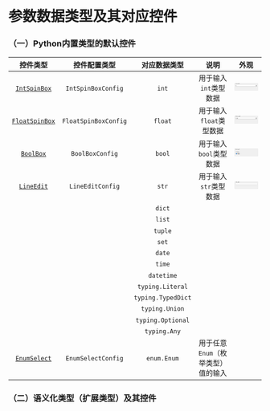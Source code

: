 #  参数数据类型及其对应控件

### （一）Python内置类型的默认控件

 

|              控件类型              |     控件配置类型     |    对应数据类型    |                说明                |                   外观                    |
| :--------------------------------: | :------------------: | :----------------: | :--------------------------------: | :---------------------------------------: |
|   [`IntSpinBox`](widgets/int.md)   |  `IntSpinBoxConfig`  |       `int`        |       用于输入`int`类型数据        |   ![intspin.png](../images/intspin.png)   |
| [`FloatSpinBox`](widgets/float.md) | `FloatSpinBoxConfig` |      `float`       |      用于输入`float`类型数据       | ![floatspin.png](../images/floatspin.png) |
|    [`BoolBox`](widgets/bool.md)    |   `BoolBoxConfig`    |       `bool`       |       用于输入`bool`类型数据       |   ![boolbox.png](../images/boolbox.png)   |
|    [`LineEdit`](widgets/str.md)    |   `LineEditConfig`   |       `str`        |       用于输入`str`类型数据        |  ![lineedit.png](../images/lineedit.png)  |
|                                    |                      |       `dict`       |                                    |                                           |
|                                    |                      |       `list`       |                                    |                                           |
|                                    |                      |      `tuple`       |                                    |                                           |
|                                    |                      |       `set`        |                                    |                                           |
|                                    |                      |       `date`       |                                    |                                           |
|                                    |                      |       `time`       |                                    |                                           |
|                                    |                      |     `datetime`     |                                    |                                           |
|                                    |                      |  `typing.Literal`  |                                    |                                           |
|                                    |                      | `typing.TypedDict` |                                    |                                           |
|                                    |                      |   `typing.Union`   |                                    |                                           |
|                                    |                      | `typing.Optional`  |                                    |                                           |
|                                    |                      |    `typing.Any`    |                                    |                                           |
|  [`EnumSelect`](widgets/enum.md)   |  `EnumSelectConfig`  |    `enum.Enum`     | 用于任意`Enum`（枚举类型）值的输入 |                                           |



### （二）语义化类型（扩展类型）及其控件

